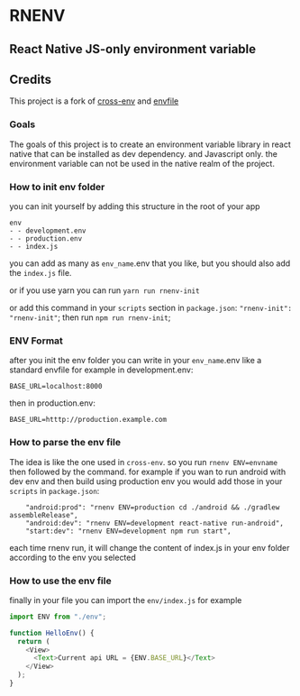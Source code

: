 # RNENV

## React Native JS-only environment variable

## Credits

This project is a fork of
[cross-env](https://github.com/kentcdodds/cross-env)
and
[envfile](https://github.com/bevry/envfile)

### Goals

The goals of this project is to create an environment variable library in react native that can
be installed as dev dependency. and Javascript only. the environment variable can not be used in
the native realm of the project.

### How to init env folder

you can init yourself by adding this structure in the root of your app

```
env
- - development.env
- - production.env
- - index.js
```

you can add as many as `env_name`.env that you like, but you should also add the `index.js` file.

or if you use yarn you can run
`yarn run rnenv-init`

or add this command in your `scripts` section in `package.json`:
`"rnenv-init": "rnenv-init"`;
then run `npm run rnenv-init`;

### ENV Format

after you init the env folder you can write in your `env_name`.env like a standard envfile for
example in development.env:

```
BASE_URL=localhost:8000
```

then in production.env:

```
BASE_URL=htttp://production.example.com
```

### How to parse the env file

The idea is like the one used in `cross-env`. so you run `rnenv ENV=envname` then followed
by the command.
for example if you wan to run android with dev env and then build using production env you would
add those in your `scripts` in `package.json`:

```
    "android:prod": "rnenv ENV=production cd ./android && ./gradlew assembleRelease",
    "android:dev": "rnenv ENV=development react-native run-android",
    "start:dev": "rnenv ENV=development npm run start",
```

each time rnenv run, it will change the content of index.js in your env folder according
to the env you selected

### How to use the env file

finally in your file you can import the `env/index.js` for example

```javascript
import ENV from "./env";

function HelloEnv() {
  return (
    <View>
      <Text>Current api URL = {ENV.BASE_URL}</Text>
    </View>
  );
}
```
